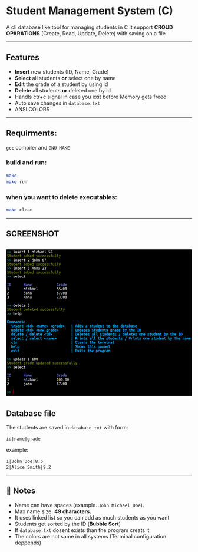 # Student Management System (C)

A cli database like tool for managing students in C
It support **CROUD OPARATIONS** (Create, Read, Update, Delete) with saving on a file

---

## Features
- **Insert** new students (ID, Name, Grade)
- **Select** all students **or** select one by name
- **Edit** the grade of a student by using id
- **Delete** all students **or** deleted one by id
- Handls ctr+c signal in case you exit before Memory gets freed
- Auto save changes in `database.txt`
- ANSI COLORS

---

## Requirments:
`gcc` compiler and `GNU MAKE`

### build and run:
```bash
make 
make run
```
### when you want to delete executables:
```bash
make clean
```
---

## SCREENSHOT
![alt text](https://github.com/skinwalker3654/C_DATABASE/blob/main/.github/screenshot.png?raw=true)
---

## Database file
The students are saved in `database.txt` with form:

```
id|name|grade
```

example:

```
1|John Doe|8.5
2|Alice Smith|9.2
```

---

## 📌 Notes
- Name can have spaces (example. `John Michael Doe`).
- Max name size: **49 characters**.
- It uses linked list so you can add as much students as you want
- Students get sorted by the ID (**Bubble Sort**) 
- If `database.txt` dosent exists than the program creats it 
- The colors are not same in all systems (Terminal configuration deppends)
